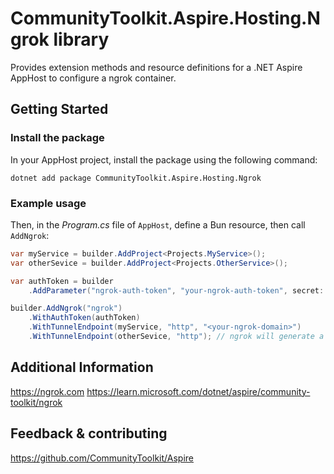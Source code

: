 # CommunityToolkit.Aspire.Hosting.Ngrok library

Provides extension methods and resource definitions for a .NET Aspire AppHost to configure a ngrok container.

## Getting Started

### Install the package

In your AppHost project, install the package using the following command:

```dotnetcli
dotnet add package CommunityToolkit.Aspire.Hosting.Ngrok
```

### Example usage

Then, in the _Program.cs_ file of `AppHost`, define a Bun resource, then call `AddNgrok`:

```csharp
var myService = builder.AddProject<Projects.MyService>();
var otherSevice = builder.AddProject<Projects.OtherService>();

var authToken = builder
    .AddParameter("ngrok-auth-token", "your-ngrok-auth-token", secret: true);

builder.AddNgrok("ngrok")
    .WithAuthToken(authToken)
    .WithTunnelEndpoint(myService, "http", "<your-ngrok-domain>")
    .WithTunnelEndpoint(otherSevice, "http"); // ngrok will generate a random domain for this service
```

## Additional Information

https://ngrok.com
https://learn.microsoft.com/dotnet/aspire/community-toolkit/ngrok

## Feedback & contributing

https://github.com/CommunityToolkit/Aspire